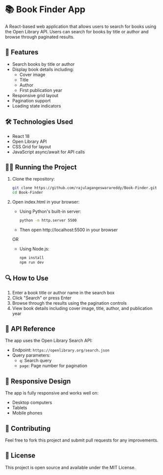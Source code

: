 # 📚 Book Finder App

A React-based web application that allows users to search for books using the Open Library API. Users can search for books by title or author and browse through paginated results.

## 🚀 Features

- Search books by title or author
- Display book details including:
  - Cover image
  - Title
  - Author
  - First publication year
- Responsive grid layout
- Pagination support
- Loading state indicators

## 🛠️ Technologies Used

- React 18
- Open Library API
- CSS Grid for layout
- JavaScript async/await for API calls

## 🏃‍♂️ Running the Project

1. Clone the repository:
   ```bash
   git clone https://github.com/rajulagangeswarareddy/Book-Finder.git
   cd Book-Finder
   ```

2. Open index.html in your browser:
   - Using Python's built-in server:
     ```bash
     python -m http.server 5500
     ```
   - Then open http://localhost:5500 in your browser

   OR

   - Using Node.js:
     ```bash
     npm install
     npm run dev
     ```

## 🔍 How to Use

1. Enter a book title or author name in the search box
2. Click "Search" or press Enter
3. Browse through the results using the pagination controls
4. View book details including cover image, title, author, and publication year

## 📝 API Reference

The app uses the Open Library Search API:
- Endpoint: `https://openlibrary.org/search.json`
- Query parameters:
  - `q`: Search query
  - `page`: Page number for pagination

## 📱 Responsive Design

The app is fully responsive and works well on:
- Desktop computers
- Tablets
- Mobile phones

## 🤝 Contributing

Feel free to fork this project and submit pull requests for any improvements.

## 📜 License

This project is open source and available under the MIT License.